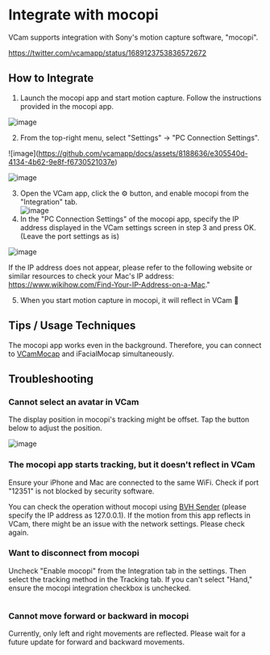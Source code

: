 # Integrate with mocopi

VCam supports integration with Sony's motion capture software, "mocopi".

https://twitter.com/vcamapp/status/1689123753836572672

## How to Integrate

1. Launch the mocopi app and start motion capture. Follow the instructions provided in the mocopi app.

![image](https://github.com/vcamapp/docs/assets/8188636/a8ef381d-5af2-4bd5-8fa8-a919c74e09c8)

2. From the top-right menu, select "Settings" → "PC Connection Settings".

!\[image]\(https://github.com/vcamapp/docs/assets/8188636/e305540d-4134-4b62-9e8f-f6730521037e)

![image](https://github.com/vcamapp/docs/assets/8188636/f0ed4c64-4aac-4a2a-aa43-b0d12d45b827)

3. Open the VCam app, click the ⚙️ button, and enable mocopi from the "Integration" tab.\
   ![image](https://github.com/vcamapp/docs/assets/8188636/6856dc9f-2b36-445f-a17d-da7b088344d3)
4. In the "PC Connection Settings" of the mocopi app, specify the IP address displayed in the VCam settings screen in step 3 and press OK. (Leave the port settings as is)

![image](https://github.com/vcamapp/docs/assets/8188636/6360d975-1ca2-4d80-907b-014b1ae217ee)

If the IP address does not appear, please refer to the following website or similar resources to check your Mac's IP address:  
https://www.wikihow.com/Find-Your-IP-Address-on-a-Mac."

5. When you start motion capture in mocopi, it will reflect in VCam 🎉

## Tips / Usage Techniques

The mocopi app works even in the background. Therefore, you can connect to [VCamMocap](https://tattn.fanbox.cc/posts/5134895) and iFacialMocap simultaneously.

## Troubleshooting

### Cannot select an avatar in VCam

The display position in mocopi's tracking might be offset. Tap the button below to adjust the position.

![image](https://github.com/vcamapp/docs/assets/8188636/ac6f636c-f31f-4d24-9280-bf50d1feee66)

### The mocopi app starts tracking, but it doesn't reflect in VCam

Ensure your iPhone and Mac are connected to the same WiFi. Check if port "12351" is not blocked by security software.

You can check the operation without mocopi using [BVH Sender](https://www.sony.net/Products/mocopi-dev/jp/downloads/DownloadInfo.html#BVH\_Sender) (please specify the IP address as 127.0.0.1). If the motion from this app reflects in VCam, there might be an issue with the network settings. Please check again.

### Want to disconnect from mocopi

Uncheck "Enable mocopi" from the Integration tab in the settings. Then select the tracking method in the Tracking tab. If you can't select "Hand," ensure the mocopi integration checkbox is unchecked.

<figure><img src="https://github.com/vcamapp/docs/assets/8188636/32c38beb-d154-4716-a516-43ed1fca1bd9" alt=""><figcaption></figcaption></figure>

### Cannot move forward or backward in mocopi

Currently, only left and right movements are reflected. Please wait for a future update for forward and backward movements.
